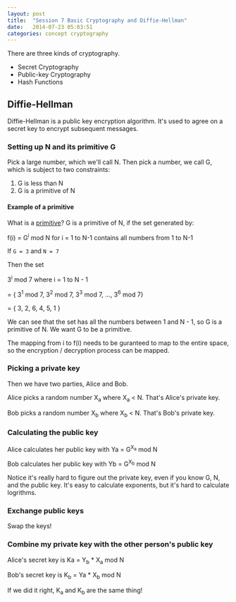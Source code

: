 ```yaml
---
layout: post
title:  "Session 7 Basic Cryptography and Diffie-Hellman"
date:   2014-07-23 05:03:51
categories: concept cryptography
---
```


There are three kinds of cryptography.

* Secret Cryptography
* Public-key Cryptography
* Hash Functions

## Diffie-Hellman

Diffie-Hellman is a public key encryption algorithm. It's used to agree on a secret key
to encrypt subsequent messages.

### Setting up N and its primitive G

Pick a large number, which we'll call N. Then pick a number, we call G, which is 
subject to two constraints:

1. G is less than N
2. G is a primitive of N

#### Example of a primitive

What is a [primitive][primitive]? G is a primitive of N, if the set generated by:

f(i) = G<sup>i</sup> mod N for i = 1 to N-1 contains all numbers from 1 to N-1

If `G = 3` and `N = 7`

Then the set

3<sup>i</sup> mod 7 where i = 1 to N - 1

= { 3<sup>1</sup> mod 7, 3<sup>2</sup> mod 7, 3<sup>3</sup> mod 7, ..., 3<sup>6</sup> mod 7}

= { 3, 2, 6, 4, 5, 1 }

We can see that the set has all the numbers between 1 and N - 1, so G is a primitive of N.
We want G to be a primitive.

The mapping from i to f(i) needs to be guranteed to map to the entire space, so the 
encryption / decryption process can be mapped.

### Picking a private key

Then we have two parties, Alice and Bob.

Alice picks a random number X<sub>a</sub> where X<sub>a</sub> < N. That's Alice's private key.

Bob picks a random number X<sub>b</sub> where X<sub>b</sub> < N. That's Bob's private key.

### Calculating the public key

Alice calculates her public key with Ya = G<sup>X<sub>a</sub></sup> mod N

Bob calculates her public key with Yb = G<sup>X<sub>b</sub></sup> mod N

Notice it's really hard to figure out the private key, even if you know G, N, and 
the public key. It's easy to calculate exponents, but it's hard to calculate logrithms.

### Exchange public keys

Swap the keys!

### Combine my private key with the other person's public key

Alice's secret key is Ka = Y<sub>b</sub> * X<sub>a</sub> mod N

Bob's secret key is K<sub>b</sub> = Ya * X<sub>b</sub> mod N

If we did it right, K<sub>a</sub> and K<sub>b</sub> are the same thing!

[jekyll-gh]: https://github.com/jekyll/jekyll
[jekyll]:    http://jekyllrb.com
[primitive]: https://en.wikipedia.org/wiki/Primitive_root_modulo_n
